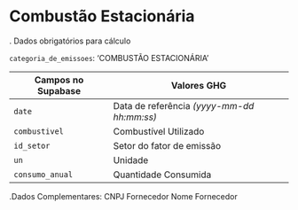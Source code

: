 # Combustão Estacionária

. Dados obrigatórios para cálculo

`categoria_de_emissoes`: ‘COMBUSTÃO ESTACIONÁRIA’

|Campos no Supabase|Valores GHG|
|---|---|
|`date`|Data de referência _(yyyy-mm-dd hh:mm:ss)_|
|`combustivel`|Combustível Utilizado|
|`id_setor`|Setor do fator de emissão|
|`un`|Unidade|
|`consumo_anual`|Quantidade Consumida|

.Dados Complementares:
CNPJ Fornecedor
Nome Fornecedor
